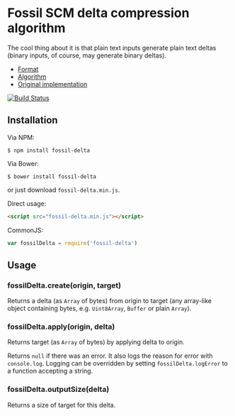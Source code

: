 Fossil SCM delta compression algorithm
======================================

The cool thing about it is that plain text inputs generate plain text deltas
(binary inputs, of course, may generate binary deltas).

* [Format](http://www.fossil-scm.org/index.html/doc/tip/www/delta_format.wiki)
* [Algorithm](http://www.fossil-scm.org/index.html/doc/tip/www/delta_encoder_algorithm.wiki)
* [Original implementation](http://www.fossil-scm.org/index.html/artifact/d1b0598adcd650b3551f63b17dfc864e73775c3d>)

[![Build Status](https://travis-ci.org/dchest/fossil-delta-js.svg?branch=master)
](https://travis-ci.org/dchest/fossil-delta-js)

Installation
------------

Via NPM:

    $ npm install fossil-delta

Via Bower:

    $ bower install fossil-delta


or just download `fossil-delta.min.js`.

Direct usage:

```html
<script src="fossil-delta.min.js"></script>
```

CommonJS:

```javascript
var fossilDelta = require('fossil-delta')
```


Usage
-----

### fossilDelta.create(origin, target)

Returns a delta (as `Array` of bytes) from origin to target (any array-like
object containing bytes, e.g. `Uint8Array`, `Buffer` or plain `Array`).

### fossilDelta.apply(origin, delta)

Returns target (as `Array` of bytes) by applying delta to origin.

Returns `null` if there was an error. It also logs the reason for error with
`console.log`. Logging can be overridden by setting `fossilDelta.logError`
to a function accepting a string.

### fossilDelta.outputSize(delta)

Returns a size of target for this delta.
